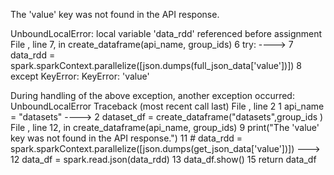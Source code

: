The 'value' key was not found in the API response.

UnboundLocalError: local variable 'data_rdd' referenced before assignment
File <command-1374540070361438>, line 7, in create_dataframe(api_name, group_ids)
      6 try:
----> 7     data_rdd = spark.sparkContext.parallelize([json.dumps(full_json_data['value'])])
      8 except KeyError:
KeyError: 'value'

During handling of the above exception, another exception occurred:
UnboundLocalError                         Traceback (most recent call last)
File <command-1374540070361447>, line 2
      1 api_name = "datasets"
----> 2 dataset_df = create_dataframe("datasets",group_ids )
File <command-1374540070361438>, line 12, in create_dataframe(api_name, group_ids)
      9     print("The 'value' key was not found in the API response.")
     11     # data_rdd = spark.sparkContext.parallelize([json.dumps(get_json_data['value'])])
---> 12     data_df = spark.read.json(data_rdd)
     13     data_df.show()
     15 return data_df
